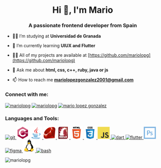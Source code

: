 <h1 align="center">Hi 👋, I'm Mario</h1>
<h3 align="center">A passionate frontend developer from Spain</h3>

- 👨‍🎓 I’m studying at **Universidad de Granada**

- 🌱 I’m currently learning **UIUX and Flutter**

- 👨‍💻 All of my projects are available at [https://github.com/mariolopg](https://github.com/mariolopg)

- 💬 Ask me about **html, css, c++, ruby, java or js**

- 📫 How to reach me **mariolopezgonzalez2001@gmail.com**

<h3 align="left">Connect with me:</h3>
<p align="left">
<a href="https://instagram.com/mariolopg" target="blank"><img align="center" src="https://raw.githubusercontent.com/rahuldkjain/github-profile-readme-generator/master/src/images/icons/Social/instagram.svg" alt="mariolopg" height="30" width="40" /></a>
<a href="https://twitter.com/mariolopg" target="blank"><img align="center" src="https://raw.githubusercontent.com/rahuldkjain/github-profile-readme-generator/master/src/images/icons/Social/twitter.svg" alt="mariolopg" height="30" width="40" /></a>
<a href="https://www.linkedin.com/in/mario-l%C3%B3pez-gonz%C3%A1lez-1273ba221/" target="blank"><img align="center" src="https://raw.githubusercontent.com/rahuldkjain/github-profile-readme-generator/master/src/images/icons/Social/linked-in-alt.svg" alt="mario lopez gonzalez" height="30" width="40" /></a>

<h3 align="left">Languages and Tools:</h3>
<p align="left">
<a href="https://git-scm.com/" target="_blank" rel="noreferrer"> <img src="https://www.vectorlogo.zone/logos/git-scm/git-scm-icon.svg" alt="git" width="40"  height="40"/> </a>
<a href="https://www.w3schools.com/cpp/" target="_blank" rel="noreferrer"> <img                src="https://raw.githubusercontent.com/devicons/devicon/master/icons/cplusplus/cplusplus-original.svg" alt="cplusplus" width="40" height="40"/> </a>
<a href="https://www.java.com" target="_blank" rel="noreferrer"> <img src="https://raw.githubusercontent.com/devicons/devicon/master/icons/java/java-original.svg"  alt="java" width="40" height="40"/> </a>
<a href="https://www.ruby-lang.org/en/" target="_blank" rel="noreferrer">  <img src="https://raw.githubusercontent.com/devicons/devicon/master/icons/ruby/ruby-original.svg" alt="ruby" width="40" height="40"/> </a>
<a href="https://rubyonrails.org" target="_blank" rel="noreferrer"> <img src="https://raw.githubusercontent.com/devicons/devicon/master/icons/rails/rails-original-wordmark.svg" alt="rails" width="40" height="40"/> </a>
<!-- WEB DEVELOPMENT -->
<a href="https://www.w3schools.com/html/" target="_blank" rel="noreferrer"> <img src="https://raw.githubusercontent.com/devicons/devicon/master/icons/html5/html5-original-wordmark.svg" alt="html5" width="40" height="40"/> </a>
 <a href="https://www.w3schools.com/css/" target="_blank" rel="noreferrer">  <img src="https://raw.githubusercontent.com/devicons/devicon/master/icons/css3/css3-original-wordmark.svg" alt="css3" width="40" height="40"/> </a>
<a href="https://developer.mozilla.org/en-US/docs/Web/JavaScript" target="_blank" rel="noreferrer"> <img  src="https://raw.githubusercontent.com/devicons/devicon/master/icons/javascript/javascript-original.svg" alt="javascript" width="40" height="40"/> </a>
<!-- APP DEVELOPMENT -->
<a href="https://dart.dev" target="_blank" rel="noreferrer"> <img src="https://www.vectorlogo.zone/logos/dartlang/dartlang-icon.svg" alt="dart" width="40"  height="40"/> </a>
<a href="https://flutter.dev" target="_blank" rel="noreferrer"> <img src="https://www.vectorlogo.zone/logos/flutterio/flutterio-icon.svg" alt="flutter" width="40"  height="40"/> </a>
<!-- GRAPHIC -->
<a href="https://www.photoshop.com/en" target="_blank" rel="noreferrer"> <img src="https://raw.githubusercontent.com/devicons/devicon/master/icons/photoshop/photoshop-line.svg" alt="photoshop" width="40" height="40"/> </a>
<a href="https://www.figma.com/" target="_blank" rel="noreferrer"> <img src="https://www.vectorlogo.zone/logos/figma/figma-icon.svg" alt="figma" width="40"  height="40"/> </a>
<!-- LINUX AND BASH -->
<a href="https://www.linux.org/" target="_blank" rel="noreferrer"> <img src="https://raw.githubusercontent.com/devicons/devicon/master/icons/linux/linux-original.svg"  alt="linux" width="40" height="40"/> </a>
<a href="https://www.gnu.org/software/bash/" target="_blank" rel="noreferrer"> <img src="https://www.vectorlogo.zone/logos/gnu_bash/gnu_bash-icon.svg" alt="bash"        width="40" height="40"/> </a>

</p>
<p><img align="left" src="https://github-readme-stats.vercel.app/api/top-langs?username=mariolopg&show_icons=true&locale=en&layout=compact" alt="mariolopg" /></p>

<!--<p>&nbsp;<img align="center" src="https://github-readme-stats.vercel.app/api?username=mariolopg&show_icons=true&locale=en" alt="mariolopg" /></p>-->

